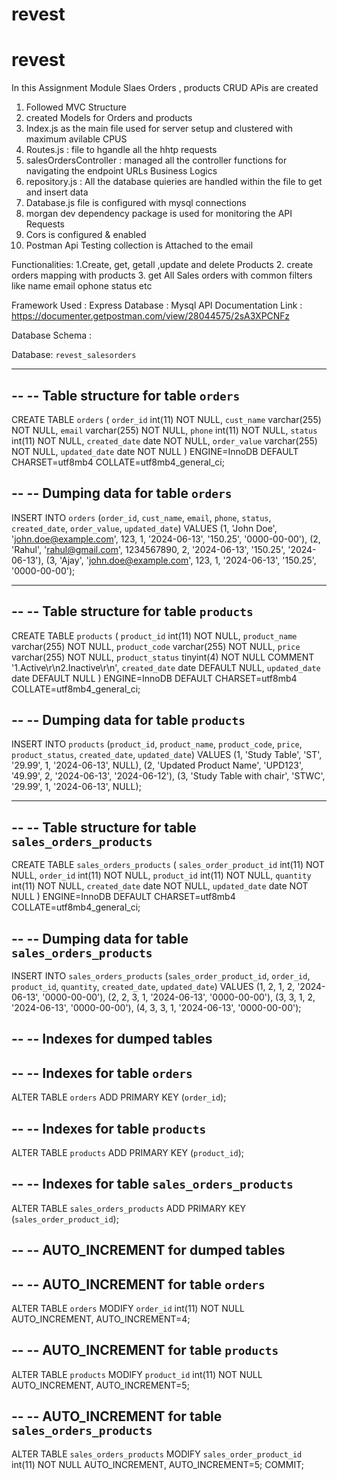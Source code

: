 # revest
# revest
In this Assignment Module  Slaes Orders , products CRUD APis are created 
1. Followed MVC Structure
2. created Models for Orders and products
3. Index.js as the main file used for  server setup and clustered with maximum avilable CPUS
4. Routes.js : file to hgandle all the hhtp requests 
5. salesOrdersController   : managed all the controller functions for navigating the endpoint URLs Business Logics
6. repository.js : All the database quieries are handled   within the file to get and insert data
7. Database.js file is  configured with mysql connections
8. morgan dev dependency package is used for monitoring the API Requests
9. Cors is configured & enabled
10. Postman Api Testing collection  is Attached to the email

Functionalities:
1.Create, get, getall ,update and delete Products
2. create orders mapping with products
3. get All Sales orders with common filters like name email ophone status etc

Framework Used : Express 
Database : Mysql 
 API Documentation Link : https://documenter.getpostman.com/view/28044575/2sA3XPCNFz 

Database Schema :

 Database: `revest_salesorders`


-- --------------------------------------------------------

--
-- Table structure for table `orders`
--

CREATE TABLE `orders` (
  `order_id` int(11) NOT NULL,
  `cust_name` varchar(255) NOT NULL,
  `email` varchar(255) NOT NULL,
  `phone` int(11) NOT NULL,
  `status` int(11) NOT NULL,
  `created_date` date NOT NULL,
  `order_value` varchar(255) NOT NULL,
  `updated_date` date NOT NULL
) ENGINE=InnoDB DEFAULT CHARSET=utf8mb4 COLLATE=utf8mb4_general_ci;

--
-- Dumping data for table `orders`
--

INSERT INTO `orders` (`order_id`, `cust_name`, `email`, `phone`, `status`, `created_date`, `order_value`, `updated_date`) VALUES
(1, 'John Doe', 'john.doe@example.com', 123, 1, '2024-06-13', '150.25', '0000-00-00'),
(2, 'Rahul', 'rahul@gmail.com', 1234567890, 2, '2024-06-13', '150.25', '2024-06-13'),
(3, 'Ajay', 'john.doe@example.com', 123, 1, '2024-06-13', '150.25', '0000-00-00');

-- --------------------------------------------------------

--
-- Table structure for table `products`
--

CREATE TABLE `products` (
  `product_id` int(11) NOT NULL,
  `product_name` varchar(255) NOT NULL,
  `product_code` varchar(255) NOT NULL,
  `price` varchar(255) NOT NULL,
  `product_status` tinyint(4) NOT NULL COMMENT '1.Active\r\n2.Inactive\r\n',
  `created_date` date DEFAULT NULL,
  `updated_date` date DEFAULT NULL
) ENGINE=InnoDB DEFAULT CHARSET=utf8mb4 COLLATE=utf8mb4_general_ci;

--
-- Dumping data for table `products`
--

INSERT INTO `products` (`product_id`, `product_name`, `product_code`, `price`, `product_status`, `created_date`, `updated_date`) VALUES
(1, 'Study Table', 'ST', '29.99', 1, '2024-06-13', NULL),
(2, 'Updated Product Name', 'UPD123', '49.99', 2, '2024-06-13', '2024-06-12'),
(3, 'Study Table with chair', 'STWC', '29.99', 1, '2024-06-13', NULL);

-- --------------------------------------------------------

--
-- Table structure for table `sales_orders_products`
--

CREATE TABLE `sales_orders_products` (
  `sales_order_product_id` int(11) NOT NULL,
  `order_id` int(11) NOT NULL,
  `product_id` int(11) NOT NULL,
  `quantity` int(11) NOT NULL,
  `created_date` date NOT NULL,
  `updated_date` date NOT NULL
) ENGINE=InnoDB DEFAULT CHARSET=utf8mb4 COLLATE=utf8mb4_general_ci;

--
-- Dumping data for table `sales_orders_products`
--

INSERT INTO `sales_orders_products` (`sales_order_product_id`, `order_id`, `product_id`, `quantity`, `created_date`, `updated_date`) VALUES
(1, 2, 1, 2, '2024-06-13', '0000-00-00'),
(2, 2, 3, 1, '2024-06-13', '0000-00-00'),
(3, 3, 1, 2, '2024-06-13', '0000-00-00'),
(4, 3, 3, 1, '2024-06-13', '0000-00-00');

--
-- Indexes for dumped tables
--

--
-- Indexes for table `orders`
--
ALTER TABLE `orders`
  ADD PRIMARY KEY (`order_id`);

--
-- Indexes for table `products`
--
ALTER TABLE `products`
  ADD PRIMARY KEY (`product_id`);

--
-- Indexes for table `sales_orders_products`
--
ALTER TABLE `sales_orders_products`
  ADD PRIMARY KEY (`sales_order_product_id`);

--
-- AUTO_INCREMENT for dumped tables
--

--
-- AUTO_INCREMENT for table `orders`
--
ALTER TABLE `orders`
  MODIFY `order_id` int(11) NOT NULL AUTO_INCREMENT, AUTO_INCREMENT=4;

--
-- AUTO_INCREMENT for table `products`
--
ALTER TABLE `products`
  MODIFY `product_id` int(11) NOT NULL AUTO_INCREMENT, AUTO_INCREMENT=5;

--
-- AUTO_INCREMENT for table `sales_orders_products`
--
ALTER TABLE `sales_orders_products`
  MODIFY `sales_order_product_id` int(11) NOT NULL AUTO_INCREMENT, AUTO_INCREMENT=5;
COMMIT;





